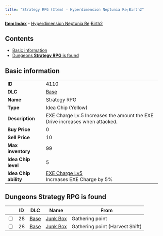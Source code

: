 ```yaml
---
title: "Strategy RPG (Item) - Hyperdimension Neptunia Re;Birth2"
---
```


[**Item Index**](/neptunia/rb2/item/index.html) - [Hyperdimension Neptunia Re;Birth2](/neptunia/rb2)

## Contents

- [Basic information](#basic-information)
- [Dungeons **Strategy RPG** is found](#dungeons-strategy-rpg-is-found)

## Basic information

|   |   |
| -- | -- |
| **ID** | 4110 |
| **DLC** | [Base](/neptunia/rb2/dlc/0-base.html) |
| **Name** | Strategy RPG |
| **Type** | Idea Chip (Yellow) |
| **Description** | EXE Charge Lv.5 Increases the amount the EXE Drive increases when attacked. |
| **Buy Price** | 0 |
| **Sell Price** | 10 |
| **Max inventory** | 99 |
| **Idea Chip level** | 5 |
| **Idea Chip ability** | [EXE Charge Lv5](/neptunia/rb2/ability/0-9509-exe-charge-lv5.html)<br />Increases EXE Charge by 5% |

## Dungeons **Strategy RPG** is found

|    | ID | DLC | Name | From |
| -- | -- | --- | ---- | ---- |
| <input type="checkbox" id="rb2-dungeon-0-28" class="trackbox" /> | 28 | [Base](/neptunia/rb2/dlc/0-base.html) | [Junk Box ](/neptunia/rb2/dungeon/0-28-junk-box.html) | Gathering point |
| <input type="checkbox" id="rb2-dungeon-0-28" class="trackbox" /> | 28 | [Base](/neptunia/rb2/dlc/0-base.html) | [Junk Box ](/neptunia/rb2/dungeon/0-28-junk-box.html) | Gathering point (Harvest Shift) |